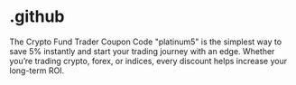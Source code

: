# .github
The Crypto Fund Trader Coupon Code "platinum5" is the simplest way to save 5% instantly and start your trading journey with an edge. Whether you’re trading crypto, forex, or indices, every discount helps increase your long-term ROI.
